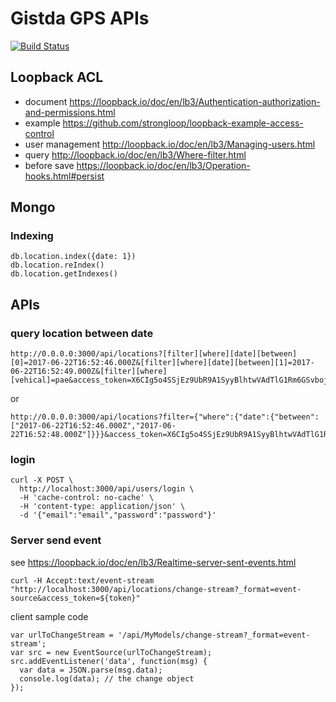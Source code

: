 # Gistda GPS APIs
[![Build Status](https://travis-ci.org/gitsda/apis.svg?branch=master)](https://travis-ci.org/gitsda/apis)


## Loopback ACL
- document https://loopback.io/doc/en/lb3/Authentication-authorization-and-permissions.html
- example https://github.com/strongloop/loopback-example-access-control
- user management http://loopback.io/doc/en/lb3/Managing-users.html
- query http://loopback.io/doc/en/lb3/Where-filter.html
- before save https://loopback.io/doc/en/lb3/Operation-hooks.html#persist

## Mongo
### Indexing
```
db.location.index({date: 1})
db.location.reIndex()
db.location.getIndexes()
```


## APIs
### query location between date
```
http://0.0.0.0:3000/api/locations?[filter][where][date][between][0]=2017-06-22T16:52:46.000Z&[filter][where][date][between][1]=2017-06-22T16:52:49.000Z&[filter][where][vehical]=pae&access_token=X6CIg5o4SSjEz9UbR9A1SyyBlhtwVAdTlG1Rm6GSvboj5CCBYSBtj8FV0SahQxOE
```
or
```
http://0.0.0.0:3000/api/locations?filter={"where":{"date":{"between":["2017-06-22T16:52:46.000Z","2017-06-22T16:52:48.000Z"]}}}&access_token=X6CIg5o4SSjEz9UbR9A1SyyBlhtwVAdTlG1Rm6GSvboj5CCBYSBtj8FV0SahQxOE
```

### login
```
curl -X POST \
  http://localhost:3000/api/users/login \
  -H 'cache-control: no-cache' \
  -H 'content-type: application/json' \
  -d '{"email":"email","password":"password"}'
```

### Server send event
see https://loopback.io/doc/en/lb3/Realtime-server-sent-events.html
```
curl -H Accept:text/event-stream "http://localhost:3000/api/locations/change-stream?_format=event-source&access_token=${token}"
```
client sample code
 ```
 var urlToChangeStream = '/api/MyModels/change-stream?_format=event-stream';
 var src = new EventSource(urlToChangeStream);
 src.addEventListener('data', function(msg) {
   var data = JSON.parse(msg.data);
   console.log(data); // the change object
 });
 ```
